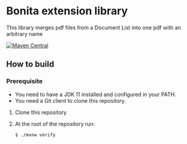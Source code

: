 # Bonita extension library


This library merges pdf files from a Document List into one pdf with an arbitrary name 

[![Maven Central](https://maven-badges.herokuapp.com/maven-central/cz.jirutka.rsql/rsql-parser/badge.svg)](https://maven-badges.herokuapp.com/maven-central/io.github.Al-PdR/bonita-extension-library/1.1)

## How to build

### Prerequisite

* You need to have a JDK 11 installed and configured in your PATH.
* You need a Git client to clone this repository.

1. Clone this repository

2. At the root of the repository run:

    ```shell
    $ ./mvnw verify
    ```

